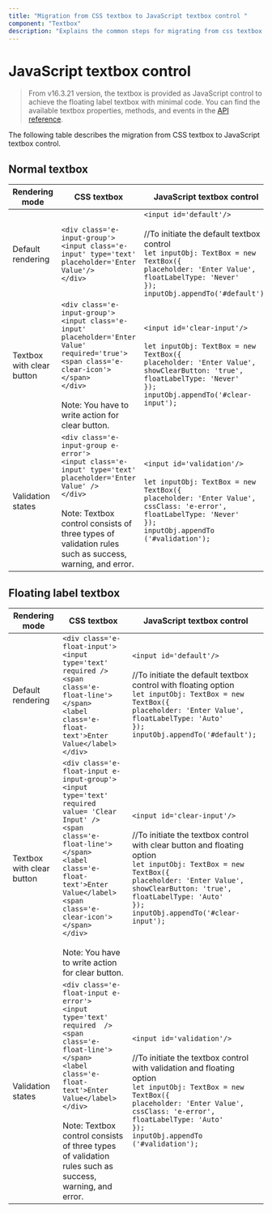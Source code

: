 ```yaml
---
title: "Migration from CSS textbox to JavaScript textbox control "
component: "Textbox"
description: "Explains the common steps for migrating from css textbox to javascript textbox along with its key features such as a floating label, adding icons (input group), and ripple effect."
---
```


# JavaScript textbox control

> From v16.3.21 version, the textbox is provided as JavaScript control to achieve the floating label textbox with minimal code. You can find the available textbox properties, methods, and events in the [API reference](https://ej2.syncfusion.com/documentation/api/textbox/).

The following table describes the migration from CSS textbox to JavaScript textbox control.

## Normal textbox

<!-- markdownlint-disable MD038 -->
| **Rendering mode** | **CSS textbox** | **JavaScript textbox control** |
| -----------------------| -----------------------------------| ------------------------------------------- |
| Default rendering |  `<div class='e-input-group'>`<br/>`<input class='e-input' type='text' placeholder='Enter Value'/>`<br/>`</div>` |  `<input id='default'/>`<br/><br/>   //To initiate the default textbox control <br/>`let inputObj: TextBox = new TextBox({`<br/>`placeholder: 'Enter Value',`<br/>`floatLabelType: 'Never'`<br/>`});`<br/>`inputObj.appendTo('#default');` |
| Textbox with clear button |  `<div class='e-input-group'>`<br/>`<input class='e-input' placeholder='Enter Value' required='true'>`<br/>`<span class='e-clear-icon'></span>`<br/>`</div>`<br/><br/>Note: You have to write action for clear button. |  `<input id='clear-input'/>`<br/><br/> `let inputObj: TextBox = new TextBox({`<br/>`placeholder: 'Enter Value',`<br/>`showClearButton: 'true',`<br/>`floatLabelType: 'Never'`<br/>`});`<br/>`inputObj.appendTo('#clear-input');` |
| Validation states |  `<div class='e-input-group e-error'>`<br/>`<input class='e-input' type='text' placeholder='Enter Value' />`<br/>`</div>`<br/><br/> Note: Textbox control consists of three types of validation rules such as success, warning, and error. |  `<input id='validation'/>`<br/><br/> `let inputObj: TextBox = new TextBox({`<br/>`placeholder: 'Enter Value',`<br/>`cssClass: 'e-error',`<br/>`floatLabelType: 'Never'`<br/>`});`<br/>`inputObj.appendTo`<br/>`('#validation');` |

## Floating label textbox

<!-- markdownlint-disable MD038 -->
| **Rendering mode** | **CSS textbox** | **JavaScript textbox control** |
| -----------------------| -----------------------------------| ------------------------------------------- |
| Default rendering |  `<div class='e-float-input'>`<br/>`<input type='text' required />`<br/>`<span class='e-float-line'></span>`<br/>`<label class='e-float-text'>Enter Value</label>`<br/>`</div>` |  `<input id='default'/>`<br/><br/> //To initiate the default textbox control with floating option <br/>`let inputObj: TextBox = new TextBox({`<br/>`placeholder: 'Enter Value',`<br/>`floatLabelType: 'Auto'`<br/>`});`<br/>`inputObj.appendTo('#default');` |
| Textbox with clear button |  `<div class='e-float-input e-input-group'>`<br/>`<input type='text' required  value= 'Clear Input' />`<br/>`<span class='e-float-line'></span>`<br/>`<label class='e-float-text'>Enter Value</label>`<br/>`<span class='e-clear-icon'></span>`<br/>`</div>`<br/><br/>Note: You have to write action for clear button. |  `<input id='clear-input'/>`<br/><br/>   //To initiate the textbox control with clear button and floating option<br/>`let inputObj: TextBox = new TextBox({`<br/>`placeholder: 'Enter Value',`<br/>`showClearButton: 'true',`<br/>`floatLabelType: 'Auto'`<br/>`});`<br/>`inputObj.appendTo('#clear-input');` |
| Validation states |  `<div class='e-float-input e-error'>`<br/>`<input type='text' required  />`<br/>`<span class='e-float-line'></span>`<br/>`<label class='e-float-text'>Enter Value</label>`<br/>`</div>`<br/><br/> Note: Textbox control consists of three types of validation rules such as success, warning, and error. |  `<input id='validation'/>`<br/><br/>   //To initiate the textbox control with validation and floating option<br/>`let inputObj: TextBox = new TextBox({`<br/>`placeholder: 'Enter Value',`<br/>`cssClass: 'e-error',`<br/>`floatLabelType: 'Auto'`<br/>`});`<br/>`inputObj.appendTo`<br/>`('#validation');` |